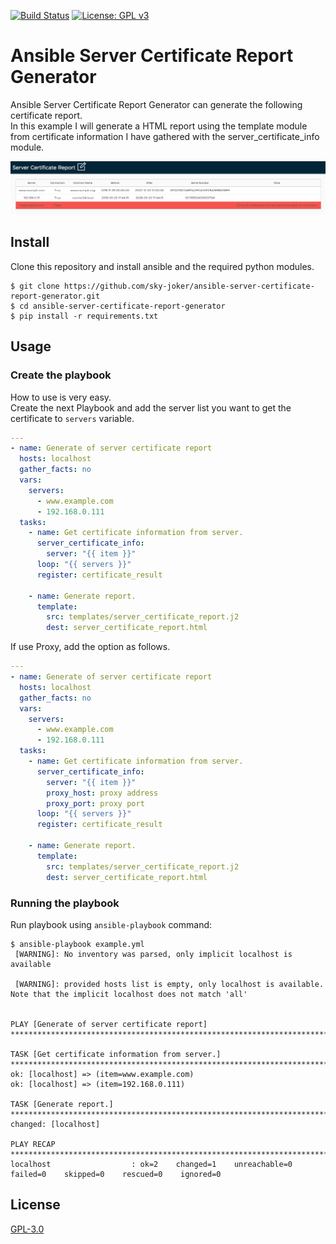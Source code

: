 [![Build Status](https://travis-ci.org/sky-joker/ansible-server-certificate-report-generator.svg?branch=master)](https://travis-ci.org/sky-joker/ansible-server-certificate-report-generator) [![License: GPL v3](https://img.shields.io/badge/License-GPLv3-blue.svg)](https://www.gnu.org/licenses/gpl-3.0)

# Ansible Server Certificate Report Generator

Ansible Server Certificate Report Generator can generate the following certificate report.  
In this example I will generate a HTML report using the template module from certificate information I have gathered with the server_certificate_info module.

![](images/server_certificate_report.png)

## Install

Clone this repository and install ansible and the required python modules.

```
$ git clone https://github.com/sky-joker/ansible-server-certificate-report-generator.git
$ cd ansible-server-certificate-report-generator
$ pip install -r requirements.txt
```

## Usage

### Create the playbook

How to use is very easy.  
Create the next Playbook and add the server list you want to get the certificate to `servers` variable.

```yaml
---
- name: Generate of server certificate report
  hosts: localhost
  gather_facts: no
  vars:
    servers:
      - www.example.com
      - 192.168.0.111
  tasks:
    - name: Get certificate information from server.
      server_certificate_info:
        server: "{{ item }}"
      loop: "{{ servers }}"
      register: certificate_result

    - name: Generate report.
      template:
        src: templates/server_certificate_report.j2
        dest: server_certificate_report.html
```

If use Proxy, add the option as follows.

```yaml
---
- name: Generate of server certificate report
  hosts: localhost
  gather_facts: no
  vars:
    servers:
      - www.example.com
      - 192.168.0.111
  tasks:
    - name: Get certificate information from server.
      server_certificate_info:
        server: "{{ item }}"
        proxy_host: proxy address
        proxy_port: proxy port
      loop: "{{ servers }}"
      register: certificate_result

    - name: Generate report.
      template:
        src: templates/server_certificate_report.j2
        dest: server_certificate_report.html
```

### Running the playbook

Run playbook using `ansible-playbook` command:

```
$ ansible-playbook example.yml
 [WARNING]: No inventory was parsed, only implicit localhost is available

 [WARNING]: provided hosts list is empty, only localhost is available. Note that the implicit localhost does not match 'all'


PLAY [Generate of server certificate report] *******************************************************************************************************************************

TASK [Get certificate information from server.] ****************************************************************************************************************************
ok: [localhost] => (item=www.example.com)
ok: [localhost] => (item=192.168.0.111)

TASK [Generate report.] ****************************************************************************************************************************************************
changed: [localhost]

PLAY RECAP *****************************************************************************************************************************************************************
localhost                  : ok=2    changed=1    unreachable=0    failed=0    skipped=0    rescued=0    ignored=0
```

## License

[GPL-3.0](https://www.gnu.org/licenses/agpl-3.0.txt)
